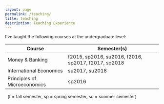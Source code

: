 ```yaml
---
layout: page
permalink: /teaching/
title: teaching
description: Teaching Experience
---
```


I've taught the following courses at the undergraduate level:
&nbsp;

| Course                       | Semester(s)                                         |
|------------------------------|-----------------------------------------------------|
| Money & Banking              | f2015, sp2016, su2016, f2016, sp2017, f2017, sp2018 |
| International Economics      | su2017, su2018                                      |
| Principles of Microeconomics | sp2016                                              |

&nbsp;
(f = fall semester, sp = spring semester, su = summer semester)
